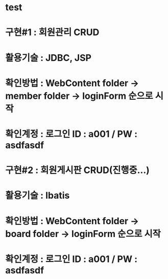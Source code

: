 # test

# 구현#1 : 회원관리 CRUD
# 활용기술 : JDBC, JSP
# 확인방법 : WebContent folder → member folder → loginForm 순으로 시작
# 확인계정 : 로그인 ID : a001 / PW : asdfasdf

# 구현#2 : 회원게시판 CRUD(진행중...)
# 활용기술 : Ibatis
# 확인방법 : WebContent folder → board folder → loginForm 순으로 시작
# 확인계정 : 로그인 ID : a001 / PW : asdfasdf   